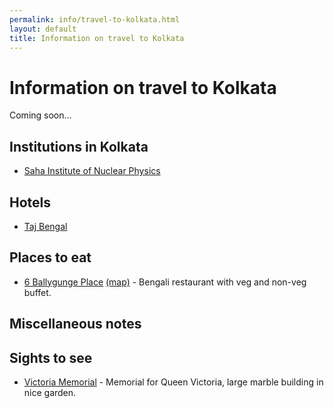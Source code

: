 ```yaml
---
permalink: info/travel-to-kolkata.html
layout: default
title: Information on travel to Kolkata
---
```


# Information on travel to Kolkata

Coming soon...

## Institutions in Kolkata
  * [Saha Institute of Nuclear Physics](http://www.saha.ac.in/web/index.php)

## Hotels 

  * [Taj Bengal](https://www.tajhotels.com/en-in/taj/taj-bengal-kolkata/)

## Places to eat 

  * [6 Ballygunge Place](http://6ballygungeplace.in/) [(map)](https://goo.gl/maps/HCczvY51PKKstSkW9) - Bengali restaurant with veg and non-veg buffet.

## Miscellaneous notes

## Sights to see

  * [Victoria Memorial](https://victoriamemorial-cal.org/home/content/en) - Memorial for Queen Victoria, large marble building in nice garden.


